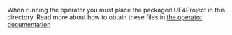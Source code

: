 When running the operator you must place the packaged UE4Project in this directory.
Read more about how to obtain these files in [the operator documentation](/docs/operator.md)